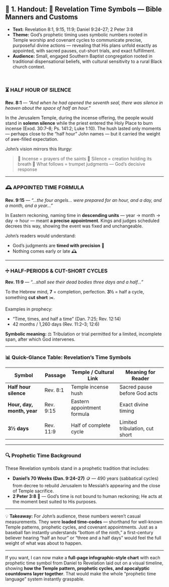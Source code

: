<link rel="stylesheet" href="../../style.css">


## 🔹 1. Handout: 📜 **Revelation Time Symbols — Bible Manners and Customs**

<section class="overview-box">

- **Text:** Revelation 8:1, 9:15, 11:9; Daniel 9:24–27; 2 Peter 3:8
- **Theme:** God’s prophetic timing uses symbolic numbers rooted in Temple worship and covenant cycles to communicate precise, purposeful divine actions — revealing that His plans unfold exactly as appointed, with sacred pauses, cut-short trials, and exact fulfillment.
- **Audience:** Small, engaged Southern Baptist congregation rooted in traditional dispensational beliefs, with cultural sensitivity to a rural Black church context.

</section>


<br>

### **⏳ HALF HOUR OF SILENCE**

**Rev. 8:1** — *“And when he had opened the seventh seal, there was silence in heaven about the space of half an hour.”*

In the Jerusalem Temple, during the incense offering, the people would stand in **solemn silence** while the priest entered the Holy Place to burn incense (Exod. 30:7–8; Ps. 141:2; Luke 1:10). The hush lasted only moments — perhaps close to the “half hour” John names — but it carried the weight of awe-filled expectation.

John’s vision mirrors this liturgy:

> 🌿 Incense = prayers of the saints
> 🤫 Silence = creation holding its breath
> 🎺 What follows = trumpet judgments — God’s decisive response

---

### **🕰️ APPOINTED TIME FORMULA**

**Rev. 9:15** — *“…the four angels… were prepared for an hour, and a day, and a month, and a year…”*

In Eastern reckoning, naming time in **descending units** — year → month → day → hour — meant **a precise appointment**. Kings and judges scheduled decrees this way, showing the event was fixed and unchangeable.

John’s readers would understand:

* God’s judgments are **timed with precision** 📅
* Nothing comes early or late 🕰️

---

### **➗ HALF-PERIODS & CUT-SHORT CYCLES**

**Rev. 11:9** — *“…shall see their dead bodies three days and a half…”*

To the Hebrew mind, **7** = completion, perfection.
**3½** = half a cycle, something **cut short** ✂️.

Examples in prophecy:

* “Time, times, and half a time” (Dan. 7:25; Rev. 12:14)
* 42 months / 1,260 days (Rev. 11:2–3; 12:6)

**Symbolic meaning:**
⚖️ Tribulation or trial permitted for a limited, incomplete span, after which God intervenes.

---

### **📊 Quick-Glance Table: Revelation’s Time Symbols**

| Symbol                     | Passage   | Temple / Cultural Link      | Meaning for Reader             |
| -------------------------- | --------- | --------------------------- | ------------------------------ |
| **Half hour silence**      | Rev. 8:1  | Temple incense hush         | Sacred pause before God acts   |
| **Hour, day, month, year** | Rev. 9:15 | Eastern appointment formula | Exact divine timing            |
| **3½ days**                | Rev. 11:9 | Half of complete cycle      | Limited tribulation, cut short |

---

### **🔍 Prophetic Time Background**

These Revelation symbols stand in a prophetic tradition that includes:

* **Daniel’s 70 Weeks (Dan. 9:24–27)** 🪙 — 490 years (sabbatical cycles) from decree to rebuild Jerusalem to Messiah’s appearing and the close of Temple sacrifice.
* **2 Peter 3:8** 🌌 — God’s time is not bound to human reckoning; He acts at the moment best suited to His purposes.

---

💡 **Takeaway:**
For John’s audience, these numbers weren’t casual measurements. They were **loaded time-codes** — shorthand for well-known Temple patterns, prophetic cycles, and covenant appointments. Just as a baseball fan instantly understands “bottom of the ninth,” a first-century believer hearing “half an hour” or “three and a half days” would feel the full weight of what was about to happen.

---

If you want, I can now make a **full-page infographic-style chart** with each prophetic time symbol from Daniel to Revelation laid out on a visual timeline, showing **how the Temple pattern, prophetic cycles, and apocalyptic countdowns layer together**.
That would make the whole “prophetic time language” system instantly graspable.
